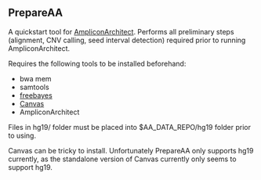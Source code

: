 ## PrepareAA

A quickstart tool for [AmpliconArchitect](https://github.com/virajbdeshpande/AmpliconArchitect). Performs all preliminary steps (alignment, CNV calling, seed interval detection) required prior to running AmpliconArchitect.

Requires the following tools to be installed beforehand:
- bwa mem
- samtools
- [freebayes](https://github.com/ekg/freebayes)
- [Canvas](https://github.com/Illumina/canvas)
- AmpliconArchitect

Files in hg19/ folder must be placed into $AA_DATA_REPO/hg19 folder prior to using.

Canvas can be tricky to install. Unfortunately PrepareAA only supports hg19 currently, as the standalone version of Canvas currently only seems to support hg19.
